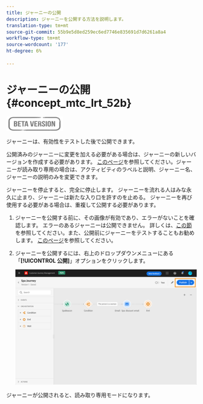```yaml
---
title: ジャーニーの公開
description: ジャーニーを公開する方法を説明します。
translation-type: tm+mt
source-git-commit: 55b9e5d8ed259ec6ed7746e835691d7d6261a8a4
workflow-type: tm+mt
source-wordcount: '177'
ht-degree: 6%

---
```


# ジャーニーの公開{#concept_mtc_lrt_52b}

![](../assets/do-not-localize/badge.png)

ジャーニーは、有効性をテストした後で公開できます。

公開済みのジャーニーに変更を加える必要がある場合は、ジャーニーの新しいバージョンを作成する必要があります。 [このページ](../building-journeys/journey-versions.md)を参照してください。ジャーニーが読み取り専用の場合は、アクティビティのラベルと説明、ジャーニー名、ジャーニーの説明のみを変更できます。

ジャーニーを停止すると、完全に停止します。 ジャーニーを流れる人はみな永久に止まり、ジャーニーは新たな入り口を許すのを止める。 ジャーニーを再び使用する必要がある場合は、重複して公開する必要があります。

1. ジャーニーを公開する前に、その画像が有効であり、エラーがないことを確認します。 エラーのあるジャーニーは公開できません。 詳しくは、[この節](../building-journeys/troubleshooting.md#section_h3q_kqk_fhb)を参照してください。また、公開前にジャーニーをテストすることもお勧めします。 [このページ](../building-journeys/testing-the-journey.md)を参照してください。
1. ジャーニーを公開するには、右上のドロップダウンメニューにある「**[!UICONTROL 公開]**」オプションをクリックします。

   ![](../assets/journeyuc1_18.png)

ジャーニーが公開されると、読み取り専用モードになります。
